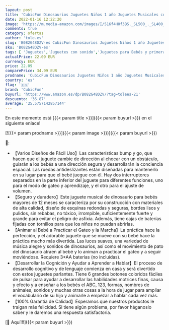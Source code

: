 ```yaml
---
layout: post
title: 'CubicFun Dinosaurios Juguetes Niños 1 año Juguetes Musicales con Luz Juguetes Cognitivos Educativos Tempranos Juguetes Bebe 6 Meses Juguetes para Niños 1 2 años'
date: 2022-01-16 12:22:20
image: 'https://m.media-amazon.com/images/I/516f4HOf3BS._SL500_._SL400_.jpg'
comments: true
category: ofertas
author: 'tole.es'
slug: 'B082G48DZV-es CubicFun Dinosaurios Juguetes Niños 1 año Juguetes...'
sku: 'B082G48DZV-es'
tags: [ 'Juguetes','Juguetes con sonido','Juguetes para Bebés y primera infancia','Juguetes y juegos','bebe','cubicfun', ]
actualPrice: 22.09 EUR
currency: EUR
price: 22.09
comparePrice: 34.99 EUR
prodname: 'CubicFun Dinosaurios Juguetes Niños 1 año Juguetes Musicales con Luz Juguetes Cognitivos Educativos Tempranos Juguetes Bebe 6 Meses Juguetes para Niños 1 2 años'
country: 'es'
flag: '🇪🇸'
brand: 'CubicFun'
buyurl: 'https://www.amazon.es/dp/B082G48DZV/?tag=tolees-21'
descuento: '36.87'
average: '25.5757142857144'
---
```


En este momento está [{{< param title >}}]({{< param buyurl >}}) en el siguiente enlace!

[![{{< param prodname >}}]({{< param image >}})]({{< param buyurl >}})

🔎:

- 【Varios Diseños de Fácil Uso】Las características bump y go, que hacen que el juguete cambie de dirección al chocar con un obstáculo, guiarán a los bebés a una dirección segura y desarrollarán la conciencia espacial. Las ruedas antideslizantes están diseñadas para mantenerlo en su lugar para que el bebé juegue con él. Hay dos interruptores separados en la parte inferior del juguete para diferentes funciones, uno para el modo de gateo y aprendizaje, y el otro para el ajuste de volumen.
- 【Seguro y duradero】Este juguete musical de dinosaurio para bebés mayores de 12 meses se caracteriza por su construcción con materiales de alta calidad, diseño de esquinas redondas y seguras, bordes lisos y pulidos, sin rebabas, no tóxico, irrompible, suficientemente fuerte y grande para evitar el peligro de asfixia. Además, tiene cajas de baterías fijadas con tornillos para que los niños no puedan abrirlas.
- 【Animar al Bebé a Practicar el Gateo y la Marcha】La práctica hace la perfección, y el adorable juguete que se mueve con su bebé hace la práctica mucho más divertida. Las luces suaves, una variedad de música alegre y sonidos de dinosaurios, así como el movimiento de pato del dinosaurio atraen al bebé y lo animan a practicar el gateo y a seguir moviéndose. Requiere 3*AA baterías (no incluidas).
- 【Desarrollar la Cognición y Ayudar a Aprender a Hablar】El proceso de desarrollo cognitivo y de lenguaje comienza en casa y será divertido con estos juguetes parlantes. Tiene 6 grandes botones coloridos fáciles de pulsar para ayudar a desarrollar las habilidades motrices finas, causa y efecto y a enseñar a los bebés el ABC, 123, formas, nombres de animales, sonidos y muchas otras cosas a la hora de jugar para ampliar el vocabulario de su hijo y animarle a empezar a hablar cada vez más.
- 【100% Garantía de Calidad】Esperamos que nuestros productos le traigan más felicidad. Si tiene algún problema, por favor háganoslo saber y le daremos una respuesta satisfactoria.

[🛒 Aquí!!!]({{< param buyurl >}})
